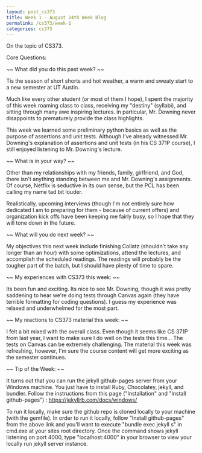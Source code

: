```yaml
---
layout: post_cs373
title: Week 1 - August 24th Week Blog
permalink: /cs373/week-1
categories: cs373
---
```


On the topic of CS373.

Core Questions:

~~ What did you do this past week? ~~

Tis the season of short shorts and hot weather, a warm and sweaty start to a new semester at UT Austin. 

Much like every other student (or most of them I hope), I spent the majority of this week roaming class to class, receiving my "destiny" (syllabi), and sitting through many awe inspiring lectures. In particular, Mr. Downing never disappoints to prematurely provide the class highlights. 

This week we learned some preliminary python basics as well as the purpose of assertions and unit tests. Although I've already witnessed Mr. Downing's explanation of assertions and unit tests (in his CS 371P course), I still enjoyed listening to Mr. Downing's lecture. 



~~ What is in your way? ~~

Other than my relationships with my friends, family, girlfriend, and God, there isn't anything standing between me and Mr. Downing's assignments. Of course, Netflix is seductive in its own sense, but the PCL has been calling my name tad bit louder.

Realistically, upcoming interviews (though I'm not entirely sure how dedicated I am to preparing for them - because of current offers) and organization kick offs have been keeping me fairly busy, so I hope that they will tone down in the future.



~~ What will you do next week? ~~

My objectives this next week include finishing Collatz (shouldn't take any longer than an hour) with some optimizations, attend the lectures, and accomplish the scheduled readings. The readings will probably be the tougher part of the batch, but I should have plenty of time to spare.



~~ My experiences with CS373 this week: ~~

Its been fun and exciting. Its nice to see Mr. Downing, though it was pretty saddening to hear we're doing tests through Canvas again (they have terrible formatting for coding questions). I guess my experience was relaxed and underwhelmed for the most part.



~~ My reactions to CS373 material this week: ~~

I felt a bit mixed with the overall class. Even though it seems like CS 371P from last year, I want to make sure I do well on the tests this time... The tests on Canvas can be extremely challenging. The material this week was refreshing, however, I'm sure the course content will get more exciting as the semester continues.



~~ Tip of the Week: ~~

It turns out that you can run the jekyll github-pages server from your Windows machine. You just have to install Ruby, Chocolatey, jekyll, and bundler. Follow the instructions from this page ("Installation" and "Install github-pages") :
https://jekyllrb.com/docs/windows/

To run it locally, make sure the github repo is cloned locally to your machine (with the gemfile). In order to run it locally, follow "Install github-pages" from the above link and you'll want to execute "bundle exec jekyll s" in cmd.exe at your sites root directory. Once the command shows jekyll listening on port 4000, type "localhost:4000" in your browser to view your locally run jekyll server instance.
